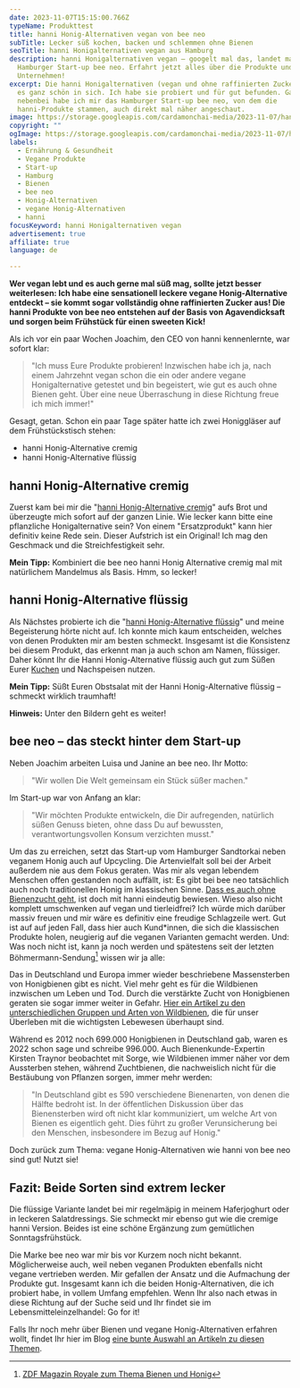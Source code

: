 ```yaml
---
date: 2023-11-07T15:15:00.766Z
typeName: Produkttest
title: hanni Honig-Alternativen vegan von bee neo
subTitle: Lecker süß kochen, backen und schlemmen ohne Bienen
seoTitle: hanni Honigalternativen vegan aus Hamburg
description: hanni Honigalternativen vegan – googelt mal das, landet man beim
  Hamburger Start-up bee neo. Erfahrt jetzt alles über die Produkte und das
  Unternehmen!
excerpt: Die hanni Honigalternativen (vegan und ohne raffinierten Zucker) haben
  es ganz schön in sich. Ich habe sie probiert und für gut befunden. Ganz
  nebenbei habe ich mir das Hamburger Start-up bee neo, von dem die
  hanni-Produkte stammen, auch direkt mal näher angeschaut.
image: https://storage.googleapis.com/cardamonchai-media/2023-11-07/hanni-honigalternativen-30-jpg-imagine-080808_8b6552_2048_1536/640.webp
copyright: ""
ogImage: https://storage.googleapis.com/cardamonchai-media/2023-11-07/hanni-honigalternativen-vegan-og-jpg-imagine-080808_b48259_1200_628/640.webp
labels:
  - Ernährung & Gesundheit
  - Vegane Produkte
  - Start-up
  - Hamburg
  - Bienen
  - bee neo
  - Honig-Alternativen
  - vegane Honig-Alternativen
  - hanni
focusKeyword: hanni Honigalternativen vegan
advertisement: true
affiliate: true
language: de

---
```


**Wer vegan lebt und es auch gerne mal süß mag, sollte jetzt besser weiterlesen: Ich habe eine sensationell leckere vegane Honig-Alternative entdeckt – sie kommt sogar vollständig ohne raffinierten Zucker aus! Die hanni Produkte von bee neo entstehen auf der Basis von Agavendicksaft und sorgen beim Frühstück für einen sweeten Kick!**

Als ich vor ein paar Wochen Joachim, den CEO von hanni kennenlernte, war sofort klar:

> "Ich muss Eure Produkte probieren! Inzwischen habe ich ja, nach einem Jahrzehnt vegan schon die ein oder andere vegane Honigalternative getestet und bin begeistert, wie gut es auch ohne Bienen geht. Über eine neue Überraschung in diese Richtung freue ich mich immer!"

Gesagt, getan. Schon ein paar Tage später hatte ich zwei Honiggläser auf dem Frühstückstisch stehen:

- hanni Honig-Alternative cremig
- hanni Honig-Alternative flüssig

## hanni Honig-Alternative cremig

Zuerst kam bei mir die "[hanni Honig-Alternative cremig](https://tinyurl.com/yqmfhlvt)" aufs Brot und überzeugte mich sofort auf der ganzen Linie. Wie lecker kann bitte eine pflanzliche Honigalternative sein? Von einem "Ersatzprodukt" kann hier definitiv keine Rede sein. Dieser Aufstrich ist ein Original! Ich mag den Geschmack und die Streichfestigkeit sehr.

**Mein Tipp:** Kombiniert die bee neo hanni Honig Alternative cremig mal mit natürlichem Mandelmus als Basis. Hmm, so lecker!

## hanni Honig-Alternative flüssig

Als Nächstes probierte ich die "[hanni Honig-Alternative flüssig](https://tinyurl.com/yqen3ws3)" und meine Begeisterung hörte nicht auf. Ich konnte mich kaum entscheiden, welches von denen Produkten mir am besten schmeckt. Insgesamt ist die Konsistenz bei diesem Produkt, das erkennt man ja auch schon am Namen, flüssiger. Daher könnt Ihr die Hanni Honig-Alternative flüssig auch gut zum Süßen Eurer [Kuchen](/2014/10/bananengugelhupf-marmorstyle-vegan/) und Nachspeisen nutzen.

**Mein Tipp:** Süßt Euren Obstsalat mit der Hanni Honig-Alternative flüssig – schmeckt wirklich traumhaft!

**Hinweis:** Unter den Bildern geht es weiter!

<Gallery name="hanni-honigalternative-vegan-1" />

## bee neo – das steckt hinter dem Start-up

Neben Joachim arbeiten Luisa und Janine an bee neo. Ihr Motto:

> "Wir wollen Die Welt gemeinsam ein Stück süßer machen."

Im Start-up war von Anfang an klar:

> "Wir möchten Produkte entwickeln, die Dir aufregenden, natürlich süßen Genuss bieten, ohne dass Du auf bewussten, verantwortungsvollen Konsum verzichten musst."

Um das zu erreichen, setzt das Start-up vom Hamburger Sandtorkai neben veganem Honig auch auf Upcycling. Die Artenvielfalt soll bei der Arbeit außerdem nie aus dem Fokus geraten. Was mir als vegan lebendem Menschen offen gestanden noch auffällt, ist: Es gibt bei bee neo tatsächlich auch noch traditionellen Honig im klassischen Sinne. [Dass es auch ohne Bienenzucht geht](/2014/10/honig-das-ist-jetzt-aber-wirklich-uebertrieben-oder/), ist doch mit hanni eindeutig bewiesen. Wieso also nicht komplett umschwenken auf vegan und tierleidfrei? Ich würde mich darüber massiv freuen und mir wäre es definitiv eine freudige Schlagzeile wert. Gut ist auf auf jeden Fall, dass hier auch Kund\*innen, die sich die klassischen Produkte holen, neugierig auf die veganen Varianten gemacht werden. Und: Was noch nicht ist, kann ja noch werden und spätestens seit der letzten Böhmermann-Sendung[^1] wissen wir ja alle:

Das in Deutschland und Europa immer wieder beschriebene Massensterben von Honigbienen gibt es nicht. Viel mehr geht es für die Wildbienen inzwischen um Leben und Tod. Durch die verstärkte Zucht von Honigbienen geraten sie sogar immer weiter in Gefahr. [Hier ein Artikel zu den unterschiedlichen Gruppen und Arten von Wildbienen](/2021/05/wildbienen-arten-und-gruppen/), die für unser Überleben mit die wichtigsten Lebewesen überhaupt sind.

Während es 2012 noch 699.000 Honigbienen in Deutschland gab, waren es 2022 schon sage und schreibe 996.000. Auch Bienenkunde-Expertin Kirsten Traynor beobachtet mit Sorge, wie Wildbienen immer näher vor dem Aussterben stehen, während Zuchtbienen, die nachweislich nicht für die Bestäubung von Pflanzen sorgen, immer mehr werden:

> "In Deutschland gibt es 590 verschiedene Bienenarten, von denen die Hälfte bedroht ist. In der öffentlichen Diskussion über das Bienensterben wird oft nicht klar kommuniziert, um welche Art von Bienen es eigentlich geht. Dies führt zu großer Verunsicherung bei den Menschen, insbesondere im Bezug auf Honig."

Doch zurück zum Thema: vegane Honig-Alternativen wie hanni von bee neo sind gut! Nutzt sie!

## Fazit: Beide Sorten sind extrem lecker

Die flüssige Variante landet bei mir regelmäpig in meinem Haferjoghurt oder in leckeren Salatdressings. Sie schmeckt mir ebenso gut wie die cremige hanni Version. Beides ist eine schöne Ergänzung zum gemütlichen Sonntagsfrühstück.

Die Marke bee neo war mir bis vor Kurzem noch nicht bekannt. Möglicherweise auch, weil neben veganen Produkten ebenfalls nicht vegane vertrieben werden. Mir gefallen der Ansatz und die Aufmachung der Produkte gut. Insgesamt kann ich die beiden Honig-Alternativen, die ich probiert habe, in vollem Umfang empfehlen. Wenn Ihr also nach etwas in diese Richtung auf der Suche seid und Ihr findet sie im Lebensmitteleinzelhandel: Go for it!

Falls Ihr noch mehr über Bienen und vegane Honig-Alternativen erfahren wollt, findet Ihr hier im Blog [eine bunte Auswahl an Artikeln zu diesen Themen](https://soundsvegan.com/tag/bienen).

<Gallery name="hanni-honigalternative-vegan-2" />

[^1]: [ZDF Magazin Royale zum Thema Bienen und Honig](https://www.watson.de/unterhaltung/prominente/476458719-zdf-magazin-royale-jan-boehmermann-deckt-dreiste-umweltmasche-fuer-profit-auf)
